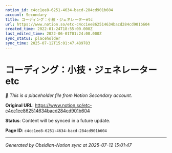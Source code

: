 ```yaml
---
notion_id: c4cc1ee8-6251-4634-bacd-284cd901b604
account: Secondary
title: コーディング：小技・ジェネレーターetc
url: https://www.notion.so/etc-c4cc1ee862514634bacd284cd901b604
created_time: 2022-01-24T18:55:00.000Z
last_edited_time: 2022-06-01T01:24:00.000Z
sync_status: placeholder
sync_time: 2025-07-12T15:01:47.489783
---
```


# コーディング：小技・ジェネレーターetc

*🔄 This is a placeholder file from Notion Secondary account.*

**Original URL**: https://www.notion.so/etc-c4cc1ee862514634bacd284cd901b604

**Status**: Content will be synced in a future update.

**Page ID**: `c4cc1ee8-6251-4634-bacd-284cd901b604`

---

*Generated by Obsidian-Notion sync at 2025-07-12 15:01:47*
